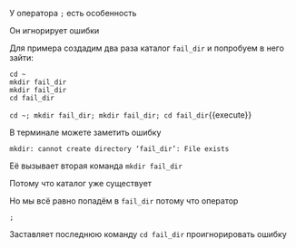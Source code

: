 У оператора `;` есть особенность

Он игнорирует ошибки

Для примера создадим два раза каталог `fail_dir` и попробуем в него зайти:

```shell
cd ~
mkdir fail_dir
mkdir fail_dir
cd fail_dir
```

`cd ~; mkdir fail_dir; mkdir fail_dir; cd fail_dir`{{execute}}

В терминале можете заметить ошибку

```text
mkdir: cannot create directory ‘fail_dir’: File exists
```

Её вызывает вторая команда `mkdir fail_dir`

Потому что каталог уже существует

Но мы всё равно попадём в `fail_dir` потому что оператор

`;`

Заставляет последнюю команду `cd fail_dir` проигнорировать ошибку

